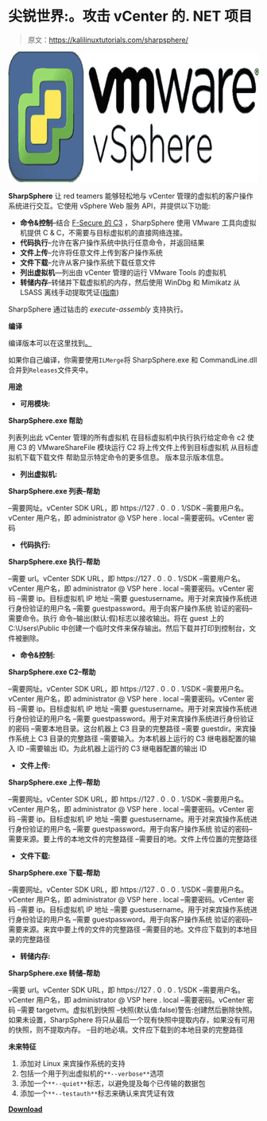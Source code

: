 # 尖锐世界:。攻击 vCenter 的. NET 项目

> 原文：<https://kalilinuxtutorials.com/sharpsphere/>

[![SharpSphere : .NET Project For Attacking vCenter](img/24502c7ffb2ade587dfd6d90d2124665.png "SharpSphere : .NET Project For Attacking vCenter")](https://1.bp.blogspot.com/-SOT7JIxTJE8/YERs6ZwfzqI/AAAAAAAAIcU/7V88peSw7mgaJvHnLgwygGTW1nZPvnJaACLcBGAsYHQ/s728/vmware_vsphere%25281%2529.png)

**SharpSphere** 让 red teamers 能够轻松地与 vCenter 管理的虚拟机的客户操作系统进行交互。它使用 vSphere Web 服务 API，并提供以下功能:

*   **命令&控制**–结合 [F-Secure 的 C3](https://github.com/FSecureLABS/C3) ，SharpSphere 使用 VMware 工具向虚拟机提供 C & C，不需要与目标虚拟机的直接网络连接。
*   **代码执行**–允许在客户操作系统中执行任意命令，并返回结果
*   **文件上传**–允许将任意文件上传到客户操作系统
*   **文件下载**–允许从客户操作系统下载任意文件
*   **列出虚拟机**—列出由 vCenter 管理的运行 VMware Tools 的虚拟机
*   **转储内存**–转储并下载虚拟机的内存，然后使用 WinDbg 和 Mimikatz 从 LSASS 离线手动提取凭证([指南](https://jamescoote.co.uk/Dumping-LSASS-with-SharpShere/))

SharpSphere 通过钴击的 *execute-assembly* 支持执行。

**编译**

编译版本可以在这里找到[。](https://github.com/JamesCooteUK/SharpSphere/releases)

如果你自己编译，你需要使用`ILMerge`将 SharpSphere.exe 和 CommandLine.dll 合并到`Releases`文件夹中。

**用途**

*   **可用模块:**

**SharpSphere.exe 帮助**

列表列出此 vCenter 管理的所有虚拟机
在目标虚拟机中执行执行给定命令
c2 使用 C3 的 VMwareShareFile 模块运行 C2
将上传文件上传到目标虚拟机
从目标虚拟机下载下载文件
帮助显示特定命令的更多信息。
版本显示版本信息。

*   **列出虚拟机:**

**SharpSphere.exe 列表–帮助**

–需要网址。vCenter SDK URL，即 https://127 . 0 . 0 . 1/SDK
–需要用户名。vCenter 用户名，即 administrator @ VSP here . local
–需要密码。vCenter 密码

*   **代码执行:**

**SharpSphere.exe 执行–帮助**

–需要 url。vCenter SDK URL，即 https://127 . 0 . 0 . 1/SDK
–需要用户名。vCenter 用户名，即 administrator @ VSP here . local
–需要密码。vCenter 密码
–需要 ip。目标虚拟机 IP 地址
–需要 guestusername。用于对来宾操作系统进行身份验证的用户名
–需要 guestpassword。用于向客户操作系统
验证的密码–需要命令。执行
命令–输出(默认:假)标志以接收输出。将在
guest 上的 C:\Users\Public 中创建一个临时文件来保存输出。然后下载并打印到控制台，文件被删除。

*   **命令&控制:**

**SharpSphere.exe C2–帮助**

–需要网址。vCenter SDK URL，即 https://127 . 0 . 0 . 1/SDK
–需要用户名。vCenter 用户名，即 administrator @ VSP here . local
–需要密码。vCenter 密码
–需要 ip。目标虚拟机 IP 地址
–需要 guestusername。用于对来宾操作系统进行身份验证的用户名
–需要 guestpassword。用于对来宾操作系统进行身份验证的密码
–需要本地目录。这台机器上 C3 目录的完整路径
–需要 guestdir。来宾操作系统上 C3 目录的完整路径
–需要输入。为本机器上运行的 C3 继电器配置的输入 ID
–需要输出 ID。为此机器上运行的 C3 继电器配置的输出 ID

*   **文件上传:**

**SharpSphere.exe 上传–帮助**

–需要网址。vCenter SDK URL，即 https://127 . 0 . 0 . 1/SDK
–需要用户名。vCenter 用户名，即 administrator @ VSP here . local
–需要密码。vCenter 密码
–需要 ip。目标虚拟机 IP 地址
–需要 guestusername。用于对来宾操作系统进行身份验证的用户名
–需要 guestpassword。用于向客户操作系统
验证的密码–需要来源。要上传的本地文件的完整路径
–需要目的地。文件上传位置的完整路径

*   **文件下载:**

**SharpSphere.exe 下载–帮助**

–需要网址。vCenter SDK URL，即 https://127 . 0 . 0 . 1/SDK
–需要用户名。vCenter 用户名，即 administrator @ VSP here . local
–需要密码。vCenter 密码
–需要 ip。目标虚拟机 IP 地址
–需要 guestusername。用于对来宾操作系统进行身份验证的用户名
–需要 guestpassword。用于向客户操作系统
验证的密码–需要来源。来宾中要上传的文件的完整路径
–需要目的地。文件应下载到的本地目录的完整路径

*   **转储内存:**

**SharpSphere.exe 转储–帮助**

–需要 url。vCenter SDK URL，即 https://127 . 0 . 0 . 1/SDK
–需要用户名。vCenter 用户名，即 administrator @ VSP here . local
–需要密码。vCenter 密码
–需要 targetvm。虚拟机到快照
–快照(默认值:false)警告:创建然后删除快照。如果未设置，SharpSphere 将只从最后一个现有快照中提取内存，如果没有可用的快照，则不提取内存。
–目的地必填。文件应下载到的本地目录的完整路径

**未来特征**

1.  添加对 Linux 来宾操作系统的支持
2.  包括一个用于列出虚拟机的`**--verbose**`选项
3.  添加一个`**--quiet**`标志，以避免提及每个已传输的数据包
4.  添加一个`**--testauth**`标志来确认来宾凭证有效

[**Download**](https://github.com/JamesCooteUK/SharpSphere)